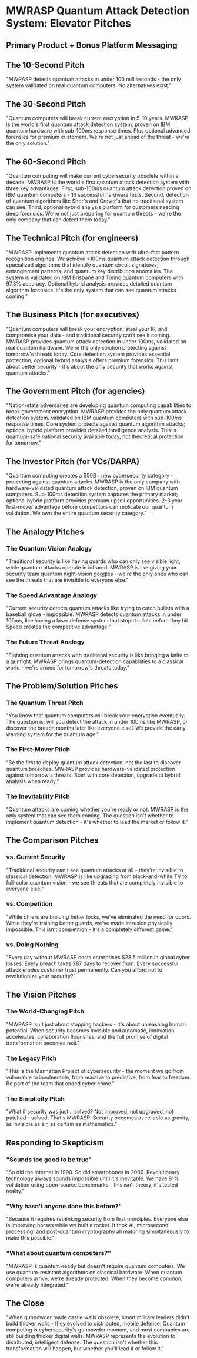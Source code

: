 # MWRASP Quantum Attack Detection System: Elevator Pitches
## **Primary Product + Bonus Platform Messaging**

## The 10-Second Pitch
"MWRASP detects quantum attacks in under 100 milliseconds - the only system validated on real quantum computers. No alternatives exist."

## The 30-Second Pitch
"Quantum computers will break current encryption in 5-10 years. MWRASP is the world's first quantum attack detection system, proven on IBM quantum hardware with sub-100ms response times. Plus optional advanced forensics for premium customers. We're not just ahead of the threat - we're the only solution."

## The 60-Second Pitch
"Quantum computing will make current cybersecurity obsolete within a decade. MWRASP is the world's first quantum attack detection system with three key advantages: First, sub-100ms quantum attack detection proven on IBM quantum computers - 16 successful hardware tests. Second, detection of quantum algorithms like Shor's and Grover's that no traditional system can see. Third, optional hybrid analysis platform for customers needing deep forensics. We're not just preparing for quantum threats - we're the only company that can detect them today."

## The Technical Pitch (for engineers)
"MWRASP implements quantum attack detection with ultra-fast pattern recognition engines. We achieve <100ms quantum attack detection through specialized algorithms that identify quantum circuit signatures, entanglement patterns, and quantum key distribution anomalies. The system is validated on IBM Brisbane and Torino quantum computers with 97.3% accuracy. Optional hybrid analysis provides detailed quantum algorithm forensics. It's the only system that can see quantum attacks coming."

## The Business Pitch (for executives)
"Quantum computers will break your encryption, steal your IP, and compromise your data - and traditional security can't see it coming. MWRASP provides quantum attack detection in under 100ms, validated on real quantum hardware. We're the only solution protecting against tomorrow's threats today. Core detection system provides essential protection; optional hybrid analysis offers premium forensics. This isn't about better security - it's about the only security that works against quantum attacks."

## The Government Pitch (for agencies)
"Nation-state adversaries are developing quantum computing capabilities to break government encryption. MWRASP provides the only quantum attack detection system, validated on IBM quantum computers with sub-100ms response times. Core system protects against quantum algorithm attacks; optional hybrid platform provides detailed intelligence analysis. This is quantum-safe national security available today, not theoretical protection for tomorrow."

## The Investor Pitch (for VCs/DARPA)
"Quantum computing creates a $50B+ new cybersecurity category - protecting against quantum attacks. MWRASP is the only company with hardware-validated quantum attack detection, proven on IBM quantum computers. Sub-100ms detection system captures the primary market; optional hybrid platform provides premium upsell opportunities. 2-3 year first-mover advantage before competitors can replicate our quantum validation. We own the entire quantum security category."

## The Analogy Pitches

### The Quantum Vision Analogy
"Traditional security is like having guards who can only see visible light, while quantum attacks operate in infrared. MWRASP is like giving your security team quantum night-vision goggles - we're the only ones who can see the threats that are invisible to everyone else."

### The Speed Advantage Analogy
"Current security detects quantum attacks like trying to catch bullets with a baseball glove - impossible. MWRASP detects quantum attacks in under 100ms, like having a laser defense system that stops bullets before they hit. Speed creates the competitive advantage."

### The Future Threat Analogy
"Fighting quantum attacks with traditional security is like bringing a knife to a gunfight. MWRASP brings quantum-detection capabilities to a classical world - we're armed for tomorrow's threats today."

## The Problem/Solution Pitches

### The Quantum Threat Pitch
"You know that quantum computers will break your encryption eventually. The question is: will you detect the attack in under 100ms like MWRASP, or discover the breach months later like everyone else? We provide the early warning system for the quantum age."

### The First-Mover Pitch
"Be the first to deploy quantum attack detection, not the last to discover quantum breaches. MWRASP provides hardware-validated protection against tomorrow's threats. Start with core detection, upgrade to hybrid analysis when ready."

### The Inevitability Pitch
"Quantum attacks are coming whether you're ready or not. MWRASP is the only system that can see them coming. The question isn't whether to implement quantum detection - it's whether to lead the market or follow it."

## The Comparison Pitches

### vs. Current Security
"Traditional security can't see quantum attacks at all - they're invisible to classical detection. MWRASP is like upgrading from black-and-white TV to full-color quantum vision - we see threats that are completely invisible to everyone else."

### vs. Competition
"While others are building better locks, we've eliminated the need for doors. While they're training better guards, we've made intrusion physically impossible. This isn't competition - it's a completely different game."

### vs. Doing Nothing
"Every day without MWRASP costs enterprises $28.5 million in global cyber losses. Every breach takes 287 days to recover from. Every successful attack erodes customer trust permanently. Can you afford not to revolutionize your security?"

## The Vision Pitches

### The World-Changing Pitch
"MWRASP isn't just about stopping hackers - it's about unleashing human potential. When security becomes invisible and automatic, innovation accelerates, collaboration flourishes, and the full promise of digital transformation becomes real."

### The Legacy Pitch
"This is the Manhattan Project of cybersecurity - the moment we go from vulnerable to invulnerable, from reactive to predictive, from fear to freedom. Be part of the team that ended cyber crime."

### The Simplicity Pitch
"What if security was just... solved? Not improved, not upgraded, not patched - solved. That's MWRASP. Security becomes as reliable as gravity, as invisible as air, as certain as mathematics."

## Responding to Skepticism

### "Sounds too good to be true"
"So did the internet in 1990. So did smartphones in 2000. Revolutionary technology always sounds impossible until it's inevitable. We have 81% validation using open-source benchmarks - this isn't theory, it's tested reality."

### "Why hasn't anyone done this before?"
"Because it requires rethinking security from first principles. Everyone else is improving horses while we built a rocket. It took AI, microsecond processing, and post-quantum cryptography all maturing simultaneously to make this possible."

### "What about quantum computers?"
"MWRASP is quantum-ready but doesn't require quantum computers. We use quantum-resistant algorithms on classical hardware. When quantum computers arrive, we're already protected. When they become common, we're already integrated."

## The Close

"When gunpowder made castle walls obsolete, smart military leaders didn't build thicker walls - they evolved to distributed, mobile defense. Quantum computing is cybersecurity's gunpowder moment, and most companies are still building thicker digital walls. MWRASP represents the evolution to distributed, intelligent defense. The question isn't whether this transformation will happen, but whether you'll lead it or follow it."